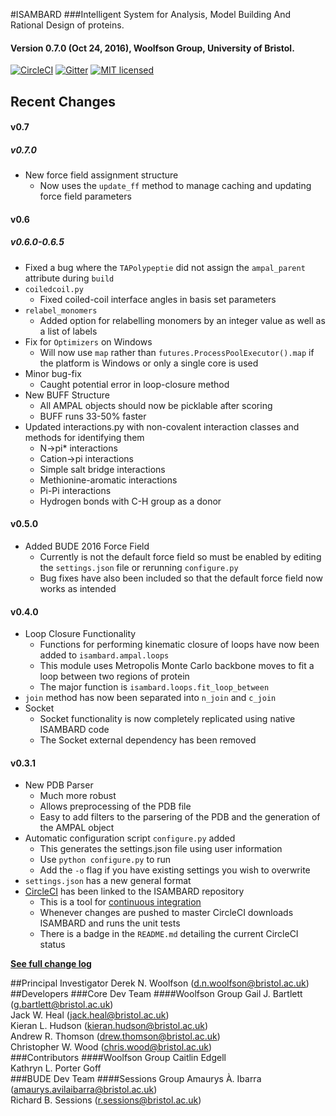 #ISAMBARD
###Intelligent System for Analysis, Model Building And Rational Design of proteins.
#### Version 0.7.0 (Oct 24, 2016), Woolfson Group, University of Bristol.
[![CircleCI](https://circleci.com/gh/woolfson-group/isambard_dev.svg?style=shield&circle-token=0af7a4c0efd449fda7db2d1deef2745b8d289dcf)](https://circleci.com/gh/woolfson-group/isambard_dev)
[![Gitter](https://img.shields.io/gitter/room/nwjs/nw.js.svg?maxAge=2592000)](https://gitter.im/woolfson-group/isambard?utm_source=share-link&utm_medium=link&utm_campaign=share-link)
[![MIT licensed](https://img.shields.io/badge/license-MIT-blue.svg)](https://github.com/woolfson-group/isambard/blob/master/LICENSE.md)

## Recent Changes

#### v0.7

##### v0.7.0
* New force field assignment structure
    * Now uses the `update_ff` method to manage caching and updating force field parameters

#### v0.6

##### v0.6.0-0.6.5
* Fixed a bug where the `TAPolypeptie` did not assign the `ampal_parent` attribute during `build`
* `coiledcoil.py`
    * Fixed coiled-coil interface angles in basis set parameters
* `relabel_monomers`
    * Added option for relabelling monomers by an integer value as well as a list of labels
* Fix for `Optimizers` on Windows
    * Will now use `map` rather than `futures.ProcessPoolExecutor().map` if the platform is Windows or only a single core is used
* Minor bug-fix
     * Caught potential error in loop-closure method
* New BUFF Structure
    * All AMPAL objects should now be picklable after scoring
    * BUFF runs 33-50% faster
* Updated interactions.py with non-covalent interaction classes and methods for identifying them
    * N->pi* interactions
    * Cation->pi interactions
    * Simple salt bridge interactions
    * Methionine-aromatic interactions
    * Pi-Pi interactions
    * Hydrogen bonds with C-H group as a donor

#### v0.5.0
* Added BUDE 2016 Force Field
    * Currently is not the default force field so must be enabled by editing the `settings.json` file or rerunning `configure.py`
    * Bug fixes have also been included so that the default force field now works as intended

#### v0.4.0
* Loop Closure Functionality
    * Functions for performing kinematic closure of loops have now been added to `isambard.ampal.loops`
    * This module uses Metropolis Monte Carlo backbone moves to fit a loop between two regions of protein
    * The major function is `isambard.loops.fit_loop_between`
* `join` method has now been separated into `n_join` and `c_join`
* Socket
    * Socket functionality is now completely replicated using native ISAMBARD code
    * The Socket external dependency has been removed

#### v0.3.1
* New PDB Parser
    * Much more robust
    * Allows preprocessing of the PDB file
    * Easy to add filters to the parsering of the PDB and the generation of the AMPAL object
* Automatic configuration script `configure.py` added
    * This generates the settings.json file using user information
    * Use `python configure.py` to run
    * Add the `-o` flag if you have existing settings you wish to overwrite
* `settings.json` has a new general format
* [CircleCI](https://circleci.com/) has been linked to the ISAMBARD repository
    * This is a tool for [continuous integration](https://en.wikipedia.org/wiki/Continuous_integration)
    * Whenever changes are pushed to master CircleCI downloads ISAMBARD and runs the unit tests
    * There is a badge in the `README.md` detailing the current CircleCI status 

[**See full change log**](https://github.com/woolfson-group/isambard_dev/wiki/Change-Log)

##Principal Investigator
Derek N. Woolfson (d.n.woolfson@bristol.ac.uk)
##Developers
###Core Dev Team
####Woolfson Group
Gail J. Bartlett (g.bartlett@bristol.ac.uk)<br>
Jack W. Heal (jack.heal@bristol.ac.uk)<br>
Kieran L. Hudson (kieran.hudson@bristol.ac.uk)<br>
Andrew R. Thomson (drew.thomson@bristol.ac.uk)<br>
Christopher W. Wood (chris.wood@bristol.ac.uk)<br>
###Contributors
####Woolfson Group
Caitlin Edgell<br>
Kathryn L. Porter Goff<br>
###BUDE Dev Team
####Sessions Group
Amaurys À. Ibarra (amaurys.avilaibarra@bristol.ac.uk)<br>
Richard B. Sessions (r.sessions@bristol.ac.uk)<br>
